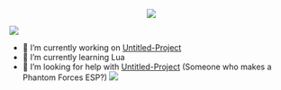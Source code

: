 <p align="center">
 <img src="https://readme-typing-svg.herokuapp.com?font=Arial&pause=1000&color=F7F7F7&width=120&lines=Stratxgy">
   
   ![](https://komarev.com/ghpvc/?username=Stratxgy&base=1000)
- 🔭 I’m currently working on [Untitled-Project](https://github.com/Stratxgy/Untitled-Project)
- 🌱 I’m currently learning Lua
- 🤔 I’m looking for help with [Untitled-Project](https://github.com/Stratxgy/Untitled-Project) (Someone who makes a Phantom Forces ESP?)
  ![](https://hit.yhype.me/github/profile?user_id=117533771)




